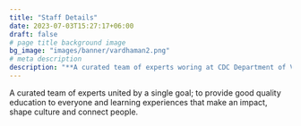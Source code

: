 ```yaml
---
title: "Staff Details"
date: 2023-07-03T15:27:17+06:00
draft: false
# page title background image
bg_image: "images/banner/vardhaman2.png"
# meta description
description: "**A curated team of experts woring at CDC Department of Vardhaman College of Engineering**"
---
```


A curated team of experts united by a single goal; to provide good quality education to everyone and learning experiences that make an impact, shape culture and connect people.
